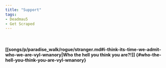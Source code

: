 ```yaml
---
title: "Support"
tags:
- Deadmau5
- Get Scraped
---
```

&nbsp;
#### [[songs/p/paradise_walk/rogue/stranger.md#i-think-its-time-we-admit-who-we-are-vyl-wnanory|Who the hell you think you are?!]] {#who-the-hell-you-think-you-are-vyl-wnanory}
